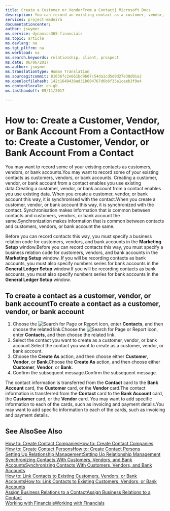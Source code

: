 ```yaml
---
title: Create a Customer or VendorFrom a Contact| Microsoft Docs
description: You can record an existing contact as a customer, vendor, or bank account using existing data and specifying a business relationship.
services: project-madeira
documentationcenter: 
author: jswymer
ms.service: dynamics365-financials
ms.topic: article
ms.devlang: na
ms.tgt_pltfrm: na
ms.workload: na
ms.search.keywords: relationship, client, prospect
ms.date: 06/06/2017
ms.author: jswymer
ms.translationtype: Human Translation
ms.sourcegitcommit: 81636fc2e661bd9b07c54da1cd5d0d27e30d01a2
ms.openlocfilehash: 142c1649438ad31b604767d6b6f35a1caeb3f9e4
ms.contentlocale: en-gb
ms.lasthandoff: 09/11/2017

---
```

# <a name="how-to-create-a-customer-vendor-or-bank-account-from-a-contact"></a><span data-ttu-id="a925a-103">How to: Create a Customer, Vendor, or Bank Account From a Contact</span><span class="sxs-lookup"><span data-stu-id="a925a-103">How to: Create a Customer, Vendor, or Bank Account From a Contact</span></span>
<span data-ttu-id="a925a-104">You may want to record some of your existing contacts as customers, vendors, or bank accounts.</span><span class="sxs-lookup"><span data-stu-id="a925a-104">You may want to record some of your existing contacts as customers, vendors, or bank accounts.</span></span> <span data-ttu-id="a925a-105">Creating a customer, vendor, or bank account from a contact enables you use existing data.</span><span class="sxs-lookup"><span data-stu-id="a925a-105">Creating a customer, vendor, or bank account from a contact enables you use existing data.</span></span> <span data-ttu-id="a925a-106">When you create a customer, vendor, or bank account this way, it is synchronised with the contact.</span><span class="sxs-lookup"><span data-stu-id="a925a-106">When you create a customer, vendor, or bank account this way, it is synchronized with the contact.</span></span> <span data-ttu-id="a925a-107">Synchronisation makes information that is common between contacts and customers, vendors, or bank account the same.</span><span class="sxs-lookup"><span data-stu-id="a925a-107">Synchronization makes information that is common between contacts and customers, vendors, or bank account the same.</span></span>

<span data-ttu-id="a925a-108">Before you can record contacts this way, you must specify a business relation code for customers, vendors, and bank accounts in the **Marketing Setup** window.</span><span class="sxs-lookup"><span data-stu-id="a925a-108">Before you can record contacts this way, you must specify a business relation code for customers, vendors, and bank accounts in the **Marketing Setup** window.</span></span> <span data-ttu-id="a925a-109">If you will be recording contacts as bank accounts, you must also specify numbers series for bank accounts in the **General Ledger Setup** window.</span><span class="sxs-lookup"><span data-stu-id="a925a-109">If you will be recording contacts as bank accounts, you must also specify numbers series for bank accounts in the **General Ledger Setup** window.</span></span>

## <a name="to-create-a-contact-as-a-customer-vendor-or-bank-account"></a><span data-ttu-id="a925a-110">To create a contact as a customer, vendor, or bank account</span><span class="sxs-lookup"><span data-stu-id="a925a-110">To create a contact as a customer, vendor, or bank account</span></span>
1. <span data-ttu-id="a925a-111">Choose the ![Search for Page or Report](media/ui-search/search_small.png "Search for Page or Report icon") icon, enter **Contacts**, and then choose the related link.</span><span class="sxs-lookup"><span data-stu-id="a925a-111">Choose the ![Search for Page or Report](media/ui-search/search_small.png "Search for Page or Report icon") icon, enter **Contacts**, and then choose the related link.</span></span>
2. <span data-ttu-id="a925a-112">Select the contact you want to create as a customer, vendor, or bank account.</span><span class="sxs-lookup"><span data-stu-id="a925a-112">Select the contact you want to create as a customer, vendor, or bank account.</span></span>
3. <span data-ttu-id="a925a-113">Choose the **Create As** action, and then choose either **Customer**, **Vendor**, or **Bank**.</span><span class="sxs-lookup"><span data-stu-id="a925a-113">Choose the **Create As** action, and then choose either **Customer**, **Vendor**, or **Bank**.</span></span>
4. <span data-ttu-id="a925a-114">Confirm the subsequent message.</span><span class="sxs-lookup"><span data-stu-id="a925a-114">Confirm the subsequent message.</span></span>

<span data-ttu-id="a925a-115">The contact information is transferred from the **Contact** card to the **Bank Account** card, the **Customer** card, or the **Vendor** card.</span><span class="sxs-lookup"><span data-stu-id="a925a-115">The contact information is transferred from the **Contact** card to the **Bank Account** card, the **Customer** card, or the **Vendor** card.</span></span> <span data-ttu-id="a925a-116">You may want to add specific information to each of the cards, such as invoicing and payment details.</span><span class="sxs-lookup"><span data-stu-id="a925a-116">You may want to add specific information to each of the cards, such as invoicing and payment details.</span></span>

## <a name="see-also"></a><span data-ttu-id="a925a-117">See Also</span><span class="sxs-lookup"><span data-stu-id="a925a-117">See Also</span></span>
[<span data-ttu-id="a925a-118">How to: Create Contact Companies</span><span class="sxs-lookup"><span data-stu-id="a925a-118">How to: Create Contact Companies</span></span>](marketing-create-contact-companies.md)  
[<span data-ttu-id="a925a-119">How to: Create Contact Persons</span><span class="sxs-lookup"><span data-stu-id="a925a-119">How to: Create Contact Persons</span></span>](marketing-create-contact-persons.md)  
[<span data-ttu-id="a925a-120">Setting Up Relationship Management</span><span class="sxs-lookup"><span data-stu-id="a925a-120">Setting Up Relationship Management</span></span>](marketing-setup-marketing.md)  
[<span data-ttu-id="a925a-121">Synchronizing Contacts With Customers, Vendors, and Bank Accounts</span><span class="sxs-lookup"><span data-stu-id="a925a-121">Synchronizing Contacts With Customers, Vendors, and Bank Accounts</span></span>](marketing-synchronize-contacts-customers-vendors-bank-accounts.md)  
[<span data-ttu-id="a925a-122">How to: Link Contacts to Existing Customers, Vendors, or Bank Accounts</span><span class="sxs-lookup"><span data-stu-id="a925a-122">How to: Link Contacts to Existing Customers, Vendors, or Bank Accounts</span></span>](marketing-how-link-contact.md)  
[<span data-ttu-id="a925a-123">Assign Business Relations to a Contact</span><span class="sxs-lookup"><span data-stu-id="a925a-123">Assign Business Relations to a Contact</span></span>](marketing-business-relations.md#AssignBusRelContact)  
[<span data-ttu-id="a925a-124">Working with Financials</span><span class="sxs-lookup"><span data-stu-id="a925a-124">Working with Financials</span></span>](ui-work-product.md)

